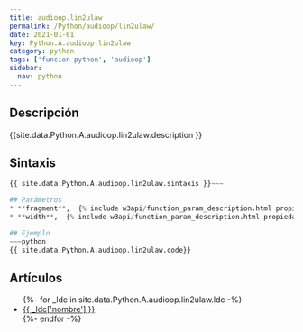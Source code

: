 ```yaml
---
title: audioop.lin2ulaw
permalink: /Python/audioop/lin2ulaw/
date: 2021-01-01
key: Python.A.audioop.lin2ulaw
category: python
tags: ['funcion python', 'audioop']
sidebar: 
  nav: python
---
```


## Descripción
{{site.data.Python.A.audioop.lin2ulaw.description }}

## Sintaxis
~~~python
{{ site.data.Python.A.audioop.lin2ulaw.sintaxis }}~~~

## Parámetros
* **fragment**,  {% include w3api/function_param_description.html propiedad=site.data.Python.A.audioop.lin2ulaw valor="fragment" %}
* **width**,  {% include w3api/function_param_description.html propiedad=site.data.Python.A.audioop.lin2ulaw valor="width" %}

## Ejemplo
~~~python
{{ site.data.Python.A.audioop.lin2ulaw.code}}
~~~

## Artículos
<ul>
{%- for _ldc in site.data.Python.A.audioop.lin2ulaw.ldc -%}
   <li>
       <a href="{{_ldc['url'] }}">{{ _ldc['nombre'] }}</a>
   </li>
{%- endfor -%}
</ul>
